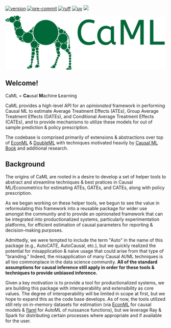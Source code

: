 [![version](https://img.shields.io/pypi/v/caml.svg)](https://pypi.python.org/pypi/caml)
[![pre-commit](https://img.shields.io/badge/pre--commit-enabled-brightgreen?logo=pre-commit&logoColor=white)](https://github.com/pre-commit/pre-commit)
[![ruff](https://img.shields.io/endpoint?url=https://raw.githubusercontent.com/astral-sh/ruff/main/assets/badge/v2.json)](https://github.com/astral-sh/ruff)
[![uv](https://img.shields.io/endpoint?url=https://raw.githubusercontent.com/astral-sh/uv/main/assets/badge/v0.json)](https://github.com/astral-sh/uv)
![](https://img.shields.io/badge/Lifecycle-Experimental-blue?style=flat)

<img src="https://raw.githubusercontent.com/jakepenzak/caml/main/docs/assets/main_logo.svg" align="center" alt="CaML Logo" height="auto" width=500px/>

## Welcome!

CaML = **Ca**usal **M**achine **L**earning

CaML provides a high-level API for an _opinionated_ framework in performing Causal ML to estimate Average Treatment Effects (ATEs), Group Average Treatment Effects (GATEs), and Conditional Average Treatment Effects (CATEs), and to provide mechanisms to utilize these models for out of sample prediction & policy prescription.

The codebase is comprised primarily of extensions & abstractions over top of [EconML](https://github.com/py-why/EconML) & [DoubleML](https://docs.doubleml.org/stable/api/generated/doubleml.datasets.make_confounded_irm_data.html#doubleml.datasets.make_confounded_irm_data) with techniques motivated heavily by [Causal ML Book](https://causalml-book.org/) and additional research.

## Background

The origins of CaML are rooted in a desire to develop a set of helper tools to abstract and streamline techniques
& best pratices in Causal ML/Econometrics for estimating ATEs, GATEs, and CATEs, along with policy prescription.

As we began working on these helper tools, we begun to see the value in reformulating this framework into a reusable
package for wider use amongst the community and to provide an opinionated framework that can be integrated into productionalized
systems, particularly experimentation platforms, for efficient estimation of causal parameters for reporting & decision-making
purposes.

Admittedly, we were tempted to include the term "Auto" in the name of this package (e.g., AutoCATE, AutoCausal, etc.),
but we quickly realized the potential for misapplication & naive usage that could arise from that type of "branding."
Indeed, the misapplication of many Causal AI/ML techniques is all too commonplace in the data science community.
**All of the standard assumptions for causal inference still apply in order for these tools & techniques to provide
unbiased inference.**

Given a key motivation is to provide a tool for productionalized systems, we are building this package with interoperability
and extensibility as core values. The degree of interoperability will be limited in scope at first, but we hope to expand this as the code base develops. As of now, the tools
utilized still rely on in-memory datasets for estimation (via [EconML](https://github.com/py-why/EconML) for causal models &
[flaml](https://microsoft.github.io/FLAML/) for AutoML of nuissance functions), but we leverage Ray & Spark for distributing
certain processes where appropriate and if available for the user.
